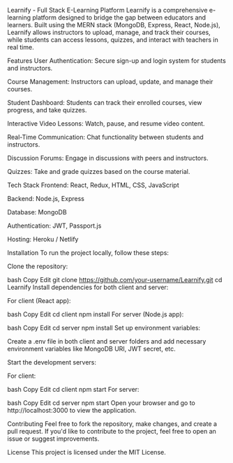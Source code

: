 Learnify - Full Stack E-Learning Platform
Learnify is a comprehensive e-learning platform designed to bridge the gap between educators and learners. Built using the MERN stack (MongoDB, Express, React, Node.js), Learnify allows instructors to upload, manage, and track their courses, while students can access lessons, quizzes, and interact with teachers in real time.

Features
User Authentication: Secure sign-up and login system for students and instructors.

Course Management: Instructors can upload, update, and manage their courses.

Student Dashboard: Students can track their enrolled courses, view progress, and take quizzes.

Interactive Video Lessons: Watch, pause, and resume video content.

Real-Time Communication: Chat functionality between students and instructors.

Discussion Forums: Engage in discussions with peers and instructors.

Quizzes: Take and grade quizzes based on the course material.

Tech Stack
Frontend: React, Redux, HTML, CSS, JavaScript

Backend: Node.js, Express

Database: MongoDB

Authentication: JWT, Passport.js

Hosting: Heroku / Netlify

Installation
To run the project locally, follow these steps:

Clone the repository:

bash
Copy
Edit
git clone https://github.com/your-username/Learnify.git
cd Learnify
Install dependencies for both client and server:

For client (React app):

bash
Copy
Edit
cd client
npm install
For server (Node.js app):

bash
Copy
Edit
cd server
npm install
Set up environment variables:

Create a .env file in both client and server folders and add necessary environment variables like MongoDB URI, JWT secret, etc.

Start the development servers:

For client:

bash
Copy
Edit
cd client
npm start
For server:

bash
Copy
Edit
cd server
npm start
Open your browser and go to http://localhost:3000 to view the application.

Contributing
Feel free to fork the repository, make changes, and create a pull request. If you'd like to contribute to the project, feel free to open an issue or suggest improvements.

License
This project is licensed under the MIT License.

